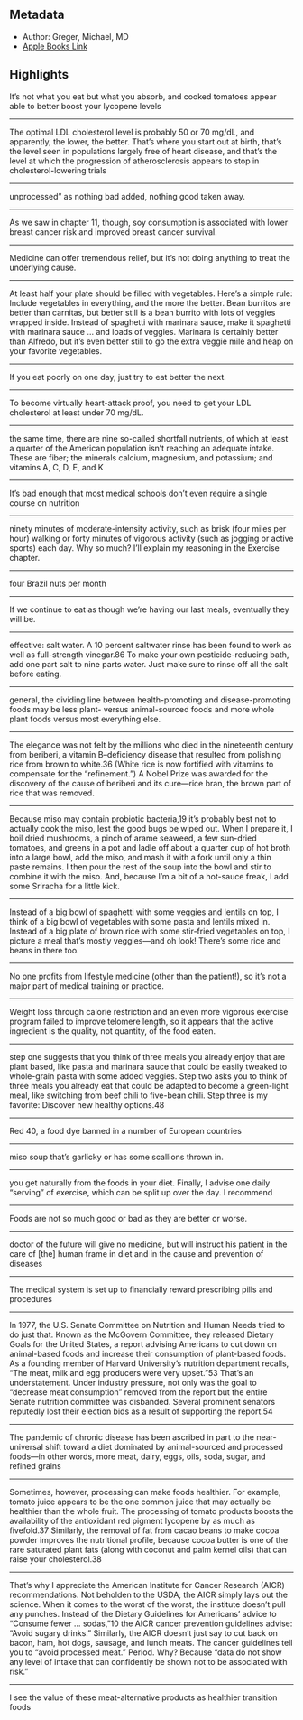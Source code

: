 ## Metadata
- Author: Greger, Michael, MD
- [Apple Books Link](ibooks://assetid/F14718D08F2A1FDF7133D17A83CAAEDD)

## Highlights
It’s not what you eat but what you absorb, and cooked tomatoes appear able to better boost your lycopene levels

---
The optimal LDL cholesterol level is probably 50 or 70 mg/dL, and apparently, the lower, the better. That’s where you start out at birth, that’s the level seen in populations largely free of heart disease, and that’s the level at which the progression of atherosclerosis appears to stop in cholesterol-lowering trials

---
unprocessed” as nothing bad added, nothing good taken away.

---
As we saw in chapter 11, though, soy consumption is associated with lower breast cancer risk and improved breast cancer survival.

---
Medicine can offer tremendous relief, but it’s not doing anything to treat the underlying cause.

---
At least half your plate should be filled with vegetables. Here’s a simple rule: Include vegetables in everything, and the more the better. Bean burritos are better than carnitas, but better still is a bean burrito with lots of veggies wrapped inside. Instead of spaghetti with marinara sauce, make it spaghetti with marinara sauce … and loads of veggies. Marinara is certainly better than Alfredo, but it’s even better still to go the extra veggie mile and heap on your favorite vegetables.

---
If you eat poorly on one day, just try to eat better the next.

---
To become virtually heart-attack proof, you need to get your LDL cholesterol at least under 70 mg/dL.

---
the same time, there are nine so-called shortfall nutrients, of which at least a quarter of the American population isn’t reaching an adequate intake. These are fiber; the minerals calcium, magnesium, and potassium; and vitamins A, C, D, E, and K

---
It’s bad enough that most medical schools don’t even require a single course on nutrition

---
ninety minutes of moderate-intensity activity, such as brisk (four miles per hour) walking or forty minutes of vigorous activity (such as jogging or active sports) each day. Why so much? I’ll explain my reasoning in the Exercise chapter.

---
four Brazil nuts per month

---
If we continue to eat as though we’re having our last meals, eventually they will be.

---
effective: salt water. A 10 percent saltwater rinse has been found to work as well as full-strength vinegar.86 To make your own pesticide-reducing bath, add one part salt to nine parts water. Just make sure to rinse off all the salt before eating.

---
general, the dividing line between health-promoting and disease-promoting foods may be less plant- versus animal-sourced foods and more whole plant foods versus most everything else.

---
The elegance was not felt by the millions who died in the nineteenth century from beriberi, a vitamin B–deficiency disease that resulted from polishing rice from brown to white.36 (White rice is now fortified with vitamins to compensate for the “refinement.”) A Nobel Prize was awarded for the discovery of the cause of beriberi and its cure—rice bran, the brown part of rice that was removed.

---
Because miso may contain probiotic bacteria,19 it’s probably best not to actually cook the miso, lest the good bugs be wiped out. When I prepare it, I boil dried mushrooms, a pinch of arame seaweed, a few sun-dried tomatoes, and greens in a pot and ladle off about a quarter cup of hot broth into a large bowl, add the miso, and mash it with a fork until only a thin paste remains. I then pour the rest of the soup into the bowl and stir to combine it with the miso. And, because I’m a bit of a hot-sauce freak, I add some Sriracha for a little kick.

---
Instead of a big bowl of spaghetti with some veggies and lentils on top, I think of a big bowl of vegetables with some pasta and lentils mixed in. Instead of a big plate of brown rice with some stir-fried vegetables on top, I picture a meal that’s mostly veggies—and oh look! There’s some rice and beans in there too.

---
No one profits from lifestyle medicine (other than the patient!), so it’s not a major part of medical training or practice.

---
Weight loss through calorie restriction and an even more vigorous exercise program failed to improve telomere length, so it appears that the active ingredient is the quality, not quantity, of the food eaten.

---
step one suggests that you think of three meals you already enjoy that are plant based, like pasta and marinara sauce that could be easily tweaked to whole-grain pasta with some added veggies. Step two asks you to think of three meals you already eat that could be adapted to become a green-light meal, like switching from beef chili to five-bean chili. Step three is my favorite: Discover new healthy options.48

---
Red 40, a food dye banned in a number of European countries

---
miso soup that’s garlicky or has some scallions thrown in.

---
you get naturally from the foods in your diet.
Finally, I advise one daily “serving” of exercise, which can be split up over the day. I recommend

---
Foods are not so much good or bad as they are better or worse.

---
doctor of the future will give no medicine, but will instruct his patient in the care of [the] human frame in diet and in the cause and prevention of diseases

---
The medical system is set up to financially reward prescribing pills and procedures

---
In 1977, the U.S. Senate Committee on Nutrition and Human Needs tried to do just that. Known as the McGovern Committee, they released Dietary Goals for the United States, a report advising Americans to cut down on animal-based foods and increase their consumption of plant-based foods. As a founding member of Harvard University’s nutrition department recalls, “The meat, milk and egg producers were very upset.”53 That’s an understatement. Under industry pressure, not only was the goal to “decrease meat consumption” removed from the report but the entire Senate nutrition committee was disbanded. Several prominent senators reputedly lost their election bids as a result of supporting the report.54

---
The pandemic of chronic disease has been ascribed in part to the near-universal shift toward a diet dominated by animal-sourced and processed foods—in other words, more meat, dairy, eggs, oils, soda, sugar, and refined grains

---
Sometimes, however, processing can make foods healthier. For example, tomato juice appears to be the one common juice that may actually be healthier than the whole fruit. The processing of tomato products boosts the availability of the antioxidant red pigment lycopene by as much as fivefold.37 Similarly, the removal of fat from cacao beans to make cocoa powder improves the nutritional profile, because cocoa butter is one of the rare saturated plant fats (along with coconut and palm kernel oils) that can raise your cholesterol.38

---
That’s why I appreciate the American Institute for Cancer Research (AICR) recommendations. Not beholden to the USDA, the AICR simply lays out the science. When it comes to the worst of the worst, the institute doesn’t pull any punches. Instead of the Dietary Guidelines for Americans’ advice to “Consume fewer … sodas,”10 the AICR cancer prevention guidelines advise: “Avoid sugary drinks.” Similarly, the AICR doesn’t just say to cut back on bacon, ham, hot dogs, sausage, and lunch meats. The cancer guidelines tell you to “avoid processed meat.” Period. Why? Because “data do not show any level of intake that can confidently be shown not to be associated with risk.”

---
I see the value of these meat-alternative products as healthier transition foods